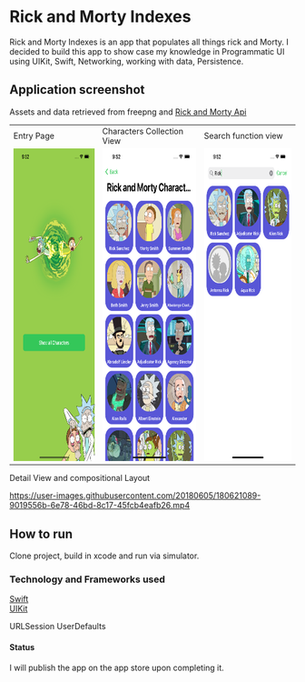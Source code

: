 # Rick and Morty Indexes

Rick and Morty Indexes is an app that populates all things rick and Morty. I decided to build this app to show case my knowledge in Programmatic UI 
using UIKit, Swift, Networking, working with data, Persistence. 

## Application screenshot

Assets and data retrieved from freepng and  [Rick and Morty Api](https://rickandmortyapi.com)


<table>
  <tr>
    <td>Entry Page</td>
     <td>Characters Collection View</td>
     <td>Search function view</td>
  </tr>
  <tr>
    <td><img src="https://github.com/Tsenguun132/Rick-and-Morty-Index/blob/main/Simulator%20Screen%20Shot%20-%20iPhone%2013%20Pro%20Max%20-%202022-07-23%20at%2021.52.44.png" width=300 height=550></td>
    <td><img src="https://github.com/Tsenguun132/Rick-and-Morty-Index/blob/main/Simulator%20Screen%20Shot%20-%20iPhone%2013%20Pro%20Max%20-%202022-07-23%20at%2021.52.46.png" width=300 height=550></td>
    <td><img src="https://github.com/Tsenguun132/Rick-and-Morty-Index/blob/main/Simulator%20Screen%20Shot%20-%20iPhone%2013%20Pro%20Max%20-%202022-07-23%20at%2021.52.50.png" width=300 height=550></td>
  </tr>
 </table>
 
 
Detail View and compositional Layout

https://user-images.githubusercontent.com/20180605/180621089-9019556b-6e78-46bd-8c17-45fcb4eafb26.mp4

## How to run

Clone project, build in xcode and run via simulator.

### Technology and Frameworks used

[Swift](https://developer.apple.com/swift/)\
[UIKit](https://developer.apple.com/documentation/uikit)

URLSession
UserDefaults


#### Status

I will publish the app on the app store upon completing it. 

